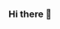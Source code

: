 ### Hi there 👋

<!--
**heydarbabayev/heydarbabayev** is a ✨ _special_ ✨ repository because its `README.md` (this file) appears on your GitHub profile.

Here are some ideas to get you started:

- 🔭 I’m currently working on further improving my code understanding and tech-savviness
- 🌱 I’m currently learning to work with various AI tools
- 👯 I’m looking to collaborate on ...
- 🤔 I’m looking for help with AI tools
- 💬 Ask me about ...
- 📫 How to reach me: ...
- 😄 Pronouns: He/Him
- ⚡ Fun fact: I am the fastest learner in the world
-->
